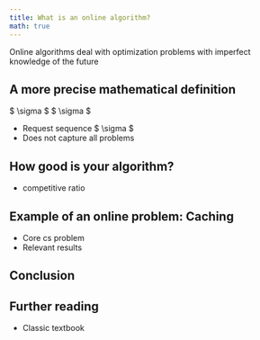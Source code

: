 ```yaml
---
title: What is an online algorithm?
math: true
---
```


Online algorithms deal with optimization problems with imperfect knowledge of the future

## A more precise mathematical definition
$ 
\sigma
$
$ \sigma $
- Request sequence $ \sigma $
- Does not capture all problems

## How good is your algorithm?

- competitive ratio

## Example of an online problem: Caching

- Core cs problem
- Relevant results

## Conclusion

## Further reading

- Classic textbook
